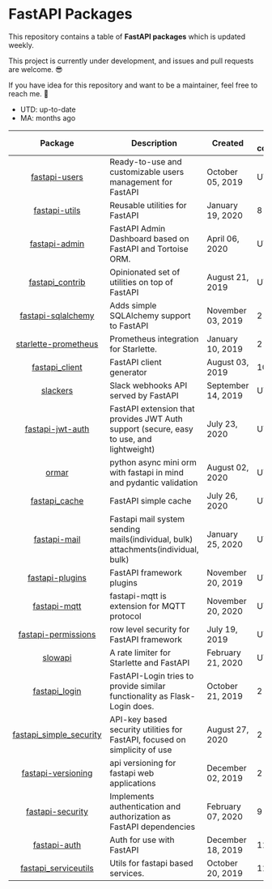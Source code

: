 # FastAPI Packages

This repository contains a table of **FastAPI packages** which is updated weekly.

This project is currently under development, and issues and pull requests are welcome. 😎

If you have idea for this repository and want to be a maintainer, feel free to reach me. 👀

* UTD: up-to-date
* MA: months ago

|                                     Package                                     |                                       Description                                        |      Created       | Last commit | Stars |
|:-------------------------------------------------------------------------------:|------------------------------------------------------------------------------------------|--------------------|-------------|------:|
|          [fastapi-users](https://github.com/frankie567/fastapi-users)           | Ready-to-use and customizable users management for FastAPI                               | October 05, 2019   | UTD         |   437 |
|           [fastapi-utils](https://github.com/dmontagu/fastapi-utils)            | Reusable utilities for FastAPI                                                           | January 19, 2020   | 8 MA        |   413 |
|           [fastapi-admin](https://github.com/long2ice/fastapi-admin)            | FastAPI Admin Dashboard based on FastAPI and Tortoise ORM.                               | April 06, 2020     | UTD         |   326 |
|        [fastapi_contrib](https://github.com/identixone/fastapi_contrib)         | Opinionated set of utilities on top of FastAPI                                           | August 21, 2019    | UTD         |   227 |
|      [fastapi-sqlalchemy](https://github.com/mfreeborn/fastapi-sqlalchemy)      | Adds simple SQLAlchemy support to FastAPI                                                | November 03, 2019  | 2 MA        |   147 |
|      [starlette-prometheus](https://github.com/perdy/starlette-prometheus)      | Prometheus integration for Starlette.                                                    | January 10, 2019   | 2 MA        |   110 |
|          [fastapi_client](https://github.com/dmontagu/fastapi_client)           | FastAPI client generator                                                                 | August 03, 2019    | 10 MA       |   117 |
|                 [slackers](https://github.com/uhavin/slackers)                  | Slack webhooks API served by FastAPI                                                     | September 14, 2019 | UTD         |    24 |
|      [fastapi-jwt-auth](https://github.com/IndominusByte/fastapi-jwt-auth)      | FastAPI extension that provides JWT Auth support (secure, easy to use, and lightweight)  | July 23, 2020      | UTD         |    64 |
|                   [ormar](https://github.com/collerek/ormar)                    | python async mini orm with fastapi in mind and pydantic validation                       | August 02, 2020    | UTD         |    67 |
|          [fastapi_cache](https://github.com/comeuplater/fastapi_cache)          | FastAPI simple cache                                                                     | July 26, 2020      | UTD         |    41 |
|            [fastapi-mail](https://github.com/sabuhish/fastapi-mail)             | Fastapi mail system sending mails(individual, bulk) attachments(individual, bulk)        | January 25, 2020   | UTD         |    56 |
|          [fastapi-plugins](https://github.com/madkote/fastapi-plugins)          | FastAPI framework plugins                                                                | November 20, 2019  | UTD         |    60 |
|            [fastapi-mqtt](https://github.com/sabuhish/fastapi-mqtt)             | fastapi-mqtt is extension for MQTT protocol                                              | November 20, 2020  | UTD         |    10 |
|       [fastapi-permissions](https://github.com/holgi/fastapi-permissions)       | row level security for FastAPI framework                                                 | July 19, 2019      | UTD         |    83 |
|                 [slowapi](https://github.com/laurentS/slowapi)                  | A rate limiter for Starlette and FastAPI                                                 | February 21, 2020  | UTD         |    86 |
|         [fastapi_login](https://github.com/MushroomMaula/fastapi_login)         | FastAPI-Login tries to provide similar functionality as Flask-Login does.                | October 21, 2019   | 2 MA        |    86 |
| [fastapi_simple_security](https://github.com/mrtolkien/fastapi_simple_security) | API-key based security utilities for FastAPI, focused on simplicity of use               | August 27, 2020    | 2 MA        |     7 |
|       [fastapi-versioning](https://github.com/DeanWay/fastapi-versioning)       | api versioning for fastapi web applications                                              | December 02, 2019  | 2 MA        |    90 |
|       [fastapi-security](https://github.com/jmagnusson/fastapi-security)        | Implements authentication and authorization as FastAPI dependencies                      | February 07, 2020  | 9 MA        |     8 |
|            [fastapi-auth](https://github.com/dmontagu/fastapi-auth)             | Auth for use with FastAPI                                                                | December 18, 2019  | 11 MA       |    37 |
|    [fastapi_serviceutils](https://github.com/skallfass/fastapi_serviceutils)    | Utils for fastapi based services.                                                        | October 20, 2019   | 11 MA       |    20 |
